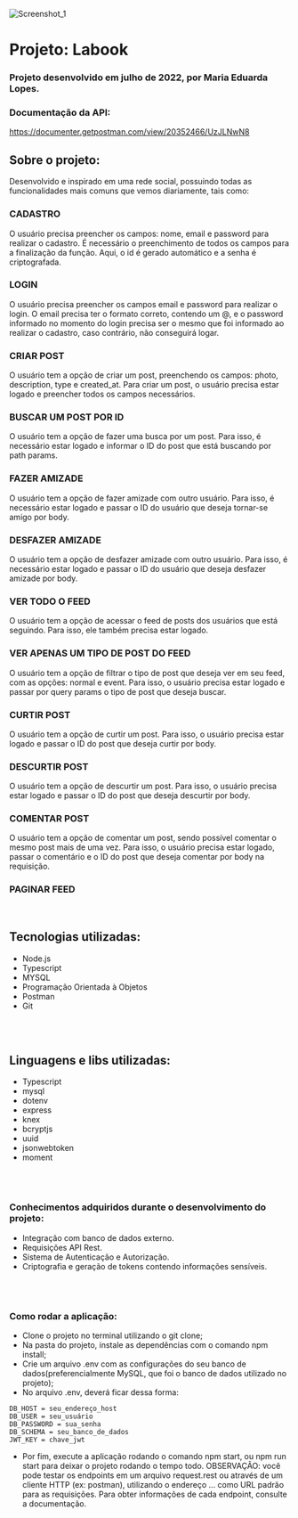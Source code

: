 ![Screenshot_1](https://user-images.githubusercontent.com/45580434/79641791-06e1c100-8170-11ea-8ecf-b6c889805d55.png)
<br>


# Projeto: Labook

### Projeto desenvolvido em julho de 2022, por Maria Eduarda Lopes.

### Documentação da API:
https://documenter.getpostman.com/view/20352466/UzJLNwN8
<br>

## Sobre o projeto: 
Desenvolvido e inspirado em uma rede social, possuindo todas as funcionalidades mais comuns que vemos diariamente, tais como:

### CADASTRO
O usuário precisa preencher os campos: nome, email e password para realizar o cadastro. É necessário o preenchimento de todos os campos para a finalização da função. Aqui, o id é gerado automático e a senha é criptografada.

### LOGIN
O usuário precisa preencher os campos email e password para realizar o login. O email precisa ter o formato correto, contendo um @, e o password informado no momento do login precisa ser o mesmo que foi informado ao realizar o cadastro, caso contrário, não conseguirá logar.
<br>
### CRIAR POST
O usuário tem a opção de criar um post, preenchendo os campos: photo, description, type e created_at. Para criar um post, o usuário precisa estar logado e preencher todos os campos necessários.
<br>
### BUSCAR UM POST POR ID
O usuário tem a opção de fazer uma busca por um post. Para isso, é necessário estar logado e informar o ID do post que está buscando por path params.
<br>
### FAZER AMIZADE
O usuário tem a opção de fazer amizade com outro usuário. Para isso, é necessário estar logado e passar o ID do usuário que deseja tornar-se amigo por body.
<br>
### DESFAZER AMIZADE
O usuário tem a opção de desfazer amizade com outro usuário. Para isso, é necessário estar logado e passar o ID do usuário que deseja desfazer amizade por body.
<br>
### VER TODO O FEED
O usuário tem a opção de acessar o feed de posts dos usuários que está seguindo. Para isso, ele também precisa estar logado. 
<br>
### VER APENAS UM TIPO DE POST DO FEED
O usuário tem a opção de filtrar o tipo de post que deseja ver em seu feed, com as opções: normal e event. Para isso, o usuário precisa estar logado e passar por query params o tipo de post que deseja buscar.
<br>
### CURTIR POST
O usuário tem a opção de curtir um post. Para isso, o usuário precisa estar logado e passar o ID do post que deseja curtir por body.
<br>
### DESCURTIR POST
O usuário tem a opção de descurtir um post. Para isso, o usuário precisa estar logado e passar o ID do post que deseja descurtir por body.
<br>
### COMENTAR POST
O usuário tem a opção de comentar um post, sendo possível comentar o mesmo post mais de uma vez. Para isso, o usuário precisa estar logado, passar o comentário e o ID do post que deseja comentar por body na requisição.
<br>
### PAGINAR FEED

<br>

## Tecnologias utilizadas:
- Node.js
- Typescript
- MYSQL
- Programação Orientada à Objetos
- Postman
- Git
<br>
<br>

## Linguagens e libs utilizadas:
- Typescript
- mysql
- dotenv
- express
- knex
- bcryptjs
- uuid
- jsonwebtoken
- moment
<br>
<br>

### Conhecimentos adquiridos durante o desenvolvimento do projeto:
- Integração com banco de dados externo.
- Requisições API Rest.
- Sistema de Autenticação e Autorização.
- Criptografia e geração de tokens contendo informações sensíveis.
<br>
<br>

### Como rodar a aplicação:
- Clone o projeto no terminal utilizando o git clone;
- Na pasta do projeto, instale as dependências com o comando npm install;
- Crie um arquivo .env com as configurações do seu banco de dados(preferencialmente MySQL, que foi o banco de dados utilizado no projeto);
- No arquivo .env, deverá ficar dessa forma:

```
DB_HOST = seu_endereço_host
DB_USER = seu_usuário
DB_PASSWORD = sua_senha
DB_SCHEMA = seu_banco_de_dados
JWT_KEY = chave_jwt
```
- Por fim, execute a aplicação rodando o comando npm start, ou npm run start para deixar o projeto rodando o tempo todo.
OBSERVAÇÃO: você pode testar os endpoints em um arquivo request.rest ou através de um cliente HTTP (ex: postman), utilizando o endereço ... como URL padrão para as requisições. Para obter informações de cada endpoint, consulte a documentação.
<br>